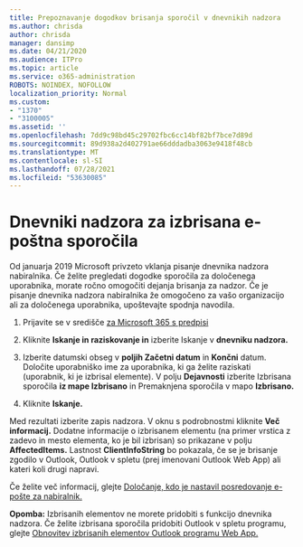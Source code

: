 ```yaml
---
title: Prepoznavanje dogodkov brisanja sporočil v dnevnikih nadzora
ms.author: chrisda
author: chrisda
manager: dansimp
ms.date: 04/21/2020
ms.audience: ITPro
ms.topic: article
ms.service: o365-administration
ROBOTS: NOINDEX, NOFOLLOW
localization_priority: Normal
ms.custom:
- "1370"
- "3100005"
ms.assetid: ''
ms.openlocfilehash: 7dd9c98bd45c29702fbc6cc14bf82bf7bce7d89d
ms.sourcegitcommit: 89d938a2d402791ae66dddadba3063e9418f48cb
ms.translationtype: MT
ms.contentlocale: sl-SI
ms.lasthandoff: 07/28/2021
ms.locfileid: "53630085"
---
```

# <a name="audit-logs-for-deleted-email-messages"></a>Dnevniki nadzora za izbrisana e-poštna sporočila

Od januarja 2019 Microsoft privzeto vklanja pisanje dnevnika nadzora nabiralnika. Če želite pregledati dogodke sporočila za določenega uporabnika, morate ročno omogočiti dejanja brisanja za nadzor. Če je pisanje dnevnika nadzora nabiralnika že omogočeno za vašo organizacijo ali za določenega uporabnika, upoštevajte spodnja navodila.

1. Prijavite se v središče [za Microsoft 365 s predpisi](https://protection.office.com/)

2. Kliknite **Iskanje in raziskovanje in** izberite Iskanje v **dnevniku nadzora.**

3. Izberite datumski obseg v **poljih Začetni datum** in **Končni** datum. Določite uporabniško ime za uporabnika, ki ga želite raziskati (uporabnik, ki je izbrisal elemente). V polju **Dejavnosti** izberite Izbrisana sporočila **iz mape Izbrisano** in Premaknjena sporočila v mapo **Izbrisano.**

4. Kliknite **Iskanje.**

Med rezultati izberite zapis nadzora. V oknu s podrobnostmi kliknite **Več informacij.** Dodatne informacije o izbrisanem elementu (na primer vrstica z zadevo in mesto elementa, ko je bil izbrisan) so prikazane v polju **AffectedItems.** Lastnost **ClientInfoString** bo pokazala, če se je brisanje zgodilo v Outlook, Outlook v spletu (prej imenovani Outlook Web App) ali kateri koli drugi napravi.

Če želite več informacij, glejte [Določanje, kdo je nastavil posredovanje e-pošte za nabiralnik.](/microsoft-365/compliance/auditing-troubleshooting-scenarios#determine-if-a-user-deleted-email-items)

**Opomba:** Izbrisanih elementov ne morete pridobiti s funkcijo dnevnika nadzora. Če želite izbrisana sporočila pridobiti Outlook v spletu programu, glejte [Obnovitev izbrisanih elementov Outlook programu Web App.](https://support.office.com/article/C3D8FC15-EEEF-4F1C-81DF-E27964B7EDD4)
